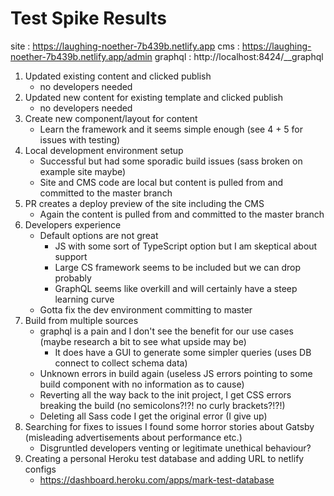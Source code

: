 # Test Spike Results

site    : https://laughing-noether-7b439b.netlify.app
cms     : https://laughing-noether-7b439b.netlify.app/admin
graphql : http://localhost:8424/__graphql

1. Updated existing content and clicked publish 
    - no developers needed
2. Updated new content for existing template and clicked publish 
    - no developers needed
3. Create new component/layout for content
    - Learn the framework and it seems simple enough (see 4 + 5 for issues with testing)
4. Local development environment setup
    - Successful but had some sporadic build issues (sass broken on example site maybe)
    - Site and CMS code are local but content is pulled from and committed to the master branch
5. PR creates a deploy preview of the site including the CMS
    - Again the content is pulled from and committed to the master branch
6. Developers experience
    - Default options are not great 
        - JS with some sort of TypeScript option but I am skeptical about support
        - Large CS framework seems to be included but we can drop probably
        - GraphQL seems like overkill and will certainly have a steep learning curve
    - Gotta fix the dev environment committing to master
7. Build from multiple sources
    - graphql is a pain and I don't see the benefit for our use cases (maybe research a bit to see what upside may be)
        - It does have a GUI to generate some simpler queries (uses DB connect to collect schema data)
    - Unknown errors in build again (useless JS errors pointing to some build component with no information as to cause)
    - Reverting all the way back to the init project, I get CSS errors breaking the build (no semicolons?!?! no curly brackets?!?!)
    - Deleting all Sass code I get the original error (I give up)
8. Searching for fixes to issues I found some horror stories about Gatsby (misleading advertisements about performance etc.)
    - Disgruntled developers venting or legitimate unethical behaviour?
9. Creating a personal Heroku test database and adding URL to netlify configs   
    - https://dashboard.heroku.com/apps/mark-test-database
